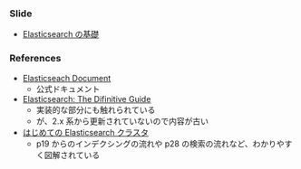 ### Slide

- [Elasticsearch の基礎][4]

### References

- [Elasticseach Document][1]
  - 公式ドキュメント
- [Elasticsearch: The Difinitive Guide][2]
  - 実装的な部分にも触れられている
  - が、2.x 系から更新されていないので内容が古い
- [はじめての Elasticsearch クラスタ][3]
  - p19 からのインデクシングの流れや p28 の検索の流れなど、わかりやすく図解されている

[1]: https://www.elastic.co/guide/en/elasticsearch/reference/current/index.html
[2]: https://www.elastic.co/guide/en/elasticsearch/guide/current/index.html
[3]: https://www.slideshare.net/snuffkin/elasticsearch-107454226
[4]: https://speakerdeck.com/tiqwab/get-started-with-elasticsearch
